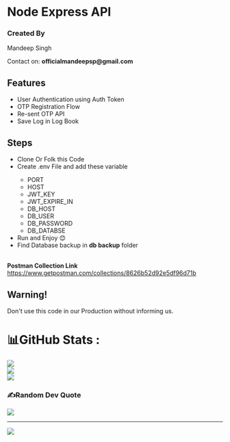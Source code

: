 # Node Express API

### Created By

<p>Mandeep Singh </p>
Contact on: <b>officialmandeepsp@gmail.com</b>

## Features

<ul>
<li> User Authentication using Auth Token</li>
<li> OTP Registration Flow </li>
<li> Re-sent OTP API 
<li> Save Log in Log Book</li>
</ul>

## Steps

<ul>
<li> Clone Or Folk this Code</li>
<li> Create .env File and add these variable</li> 
<ul>
<li> PORT</li>
<li> HOST </li>
<li> JWT_KEY </li>
<li> JWT_EXPIRE_IN </li> 
<li> DB_HOST </li>
<li> DB_USER </li>
<li> DB_PASSWORD </li>
<li> DB_DATABSE </li>
</ul>
<li> Run and Enjoy 😊 </li>
<li> Find Database backup in <b>db backup</b> folder</li>
<br>

</ul>

<b> Postman Collection Link </b>https://www.getpostman.com/collections/8626b52d92e5df96d71b
## Warning!

Don't use this code in our Production without informing us.

# 📊GitHub Stats :
![](https://github-readme-stats.vercel.app/api?username=OfficialMandeepCode&theme=radical&hide_border=false&include_all_commits=false&count_private=false)<br/>
![](https://github-readme-streak-stats.herokuapp.com/?user=OfficialMandeepCode&theme=radical&hide_border=false)<br/>
![](https://github-readme-stats.vercel.app/api/top-langs/?username=OfficialMandeepCode&theme=radical&hide_border=false&include_all_commits=false&count_private=false&layout=compact)

### ✍️Random Dev Quote
![](https://quotes-github-readme.vercel.app/api?type=horizontal&theme=radical)

---
[![](https://visitcount.itsvg.in/api?id=OfficialMandeepCode&icon=0&color=0)](https://visitcount.itsvg.in)
